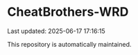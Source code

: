 # CheatBrothers-WRD

Last updated: 2025-06-17 17:16:15

This repository is automatically maintained.
